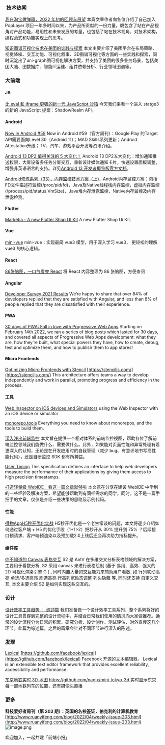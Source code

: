 ###  技术热闻
[我在淘宝做弹窗，2022 年初的回顾与展望](https://mp.weixin.qq.com/s/jvPSFsnqsipEoqvsBKd8qg)
本篇文章作者向各位介绍了自己加入 PopLayer 项目一年多时间以来，为产品所贡献的一份力量，既包含了站在产品视角对产品功能，易用性和未来发展的考量，也包括了站在技术视角，对技术架构，编程范式和功能实现上的思考。

[知识图谱可视化技术在美团的实践与探索](https://mp.weixin.qq.com/s/64XoQ0JIjjuaUtTaL3BzdA)
本文主要介绍了美团平台在布局策略、视觉降噪、交互功能、可视化叙事、3D图谱可视化等方面的一些实践和探索，同时沉淀出了uni-graph图可视化解决方案，并支持了美团的很多业务场景，包括美团大脑、图数据库、智能IT运维、组件依赖分析、行业领域图谱等。

### 大前端
#### JS
[比 eval 和 iframe 更强的新一代 JavaScript 沙箱](https://mp.weixin.qq.com/s/wAI-L3we6uK0HvvPtOcIjg)
今天我们来看一个进入 statge3 的新的 JavaScript 提案：ShadowRealm API。

#### Android
[Now in Android #59](https://medium.com/androiddevelopers/now-in-android-59-f36300ae1e94)
Now in Android #59（官方周刊）：Google Play 的Target API需要面向Level 30（Android 11）；MAD Skills系列更新；Android Attestation升级；TV、汽车、游戏平台开发等资讯介绍。

[Android 13 DP2 值得关注的 5 大变化！](https://mp.weixin.qq.com/s/jEBtLuMLZ6UmydZTw8FcCQ)
Android 13 DP2五大变化：增加通知推送权限，大屏设备多任务分屏交互，重新设计媒体通知卡片，快速设置面板调整，增强非英语语言的支持。详见[Android 13 开发者概览版官方文档](https://developer.android.com/about/versions/13?hl=zh-cn)。

[Android修炼系列（33），内存监控技术方案（上）](https://juejin.cn/post/7080461351474167844)
Android内存监控方案：包括FD文件描述符监控(/proc/pid/fd)，Java及Native线程栈内存监控，虚拟内存监控(/process/pid/status.VmSize)，Java堆内存泄露监控，Native内存监控及内存泄露检测。

#### Flutter
[Marketia - A new Flutter Shop UI Kit](https://flutterawesome.com/marketia-a-new-flutter-shop-ui-kit/)
A new Flutter Shop Ui Kit.

#### Vue
[mini-vue](https://github.com/cuixiaorui/mini-vue)
mini-vue：实现最简 vue3 模型，用于深入学习 vue3， 更轻松的理解 vue3 的核心逻辑。

#### React
[86张脑图，一口气看完 React](https://juejin.cn/post/7085145274200358949)
将 React 内容整理为 86 张脑图，方便查阅

#### Angular
[Developer Survey 2021 Results](https://blog.angular.io/developer-survey-2021-results-38e653cbb36b)
We’re happy to share that over 84% of developers replied that they are satisfied with Angular, and less than 8% of people replied that they are dissatisfied with their experience. 

#### PWA
[30 days of PWA: Fall in love with Progressive Web Apps](https://blogs.windows.com/msedgedev/2022/04/14/30-days-of-pwa-fall-in-love-with-progressive-web-apps/)
Starting on February 14th 2022, we ran a series of blog posts which lasted for 30 days, and covered all aspects of Progressive Web Apps development: what they are, how they’re built, what special powers they have, how to create, debug, test and optimize them, and how to publish them to app stores! [
](https://blogs.windows.com/msedgedev/2022/04/14/30-days-of-pwa-fall-in-love-with-progressive-web-apps/)
#### Micro Frontends
[Optimizing Micro Frontends with Stencil](https://ionicframework.com/blog/optimizing-micro-frontends-with-stencil/)
[https://stenciljs.com/](https://stenciljs.com/)
This architecture offers teams a way to develop independently and work in parallel, promoting progress and efficiency in the process.

#### 工具
[Web Inspector on iOS devices and Simulators](https://bendodson.com/weblog/2022/04/13/web-inspector-on-ios-devices-simulators)
using the Web Inspector with an iOS device or simulator

[monorepo.tools](https://monorepo.tools/)
Everything you need to know about monorepos, and the tools to build them.

[深入浅出前端监控](https://mp.weixin.qq.com/s/9L3ck2DGbSapWatte5i9Mw)
本文旨在提供一个相对体系的前端监控视图，帮助各位了解前端监控领域我们能做什么、需要做什么。此外，如果能对页面性能和异常处理有着更深入的认知，无论是在开发应用时的自我管理（减少 bug、有意识地书写高性能代码），还是自研监控 SDK 都有所裨益。

[User Timing](https://www.w3.org/TR/user-timing/)
This specification defines an interface to help web developers measure the performance of their applications by giving them access to high precision timestamps.

[打造轻量级 WebIDE，看这一篇文章就够啦](https://mp.weixin.qq.com/s/75RPsB6jjOLm-c8TSt_m-Q)
本文意在分享在建设 WebIDE 中学到的一些经验及解决方案，希望能够帮助到有同样需求的同学。同时，这不是一篇手把手的文章，仅仅是介绍一些决策的思路及示例代码。

#### 性能
[得物AppH5秒开优化实战](https://mp.weixin.qq.com/s/23ZFPK4CaCkinwpZ3SG9Rw)
 H5秒开优化是一个老生常谈的问题，本文将逐步介绍如何通过客户端 + H5 的优化手段（1+1>2）把秒开从 30% 提升到 75% ？后续接口预请求、客户端预渲染以及预加载2.0上线后还会再次助力指标提升。

#### 组件库
[你不知道的 Canvas 表格交互](https://mp.weixin.qq.com/s/N5e0yJIaWETjzE1yoqNlyg)
S2 是 AntV 在多维交叉分析表格领域的解决方案，主要用于看数分析, S2 采用 canvas 来进行表格绘制 (基于 易用、高效、强大的 2D 可视化渲染引擎 G ) , 同时内置大量的交互能力来辅助用户看数, 如 行列联动高亮 单选/多选高亮 刷选高亮 行高列宽动态调整 列头隐藏 等, 同时还支持 自定义交互, 本文主要介绍 S2 是如何实现这些交互的。

### 设计
[设计效率工具趋势 ｜ 综述篇](https://mp.weixin.qq.com/s/80D5f0bdcEMcxM9zUms60g)
我们准备做一个设计效率工具系列，整个系列将好的设计工具贯穿到完整的设计流程中，并结合日常我们使用的情况向大家做推荐。通常的设计流程分为日常的积累、研究分析、设计创作、测试评估、对外宣传这几个环节。此篇为综述篇，之后的篇章会针对不同环节进行深入的陈述。

### 发现
[Lexical](https://lexical.dev/)
[https://github.com/facebook/lexical](https://github.com/facebook/lexical)
Facebook 开源的文本编辑器。
Lexical is an extensible text editor framework that provides excellent reliability, accessibility and performance.

[东京地铁实时 3D 地图](https://minitokyo3d.com/)
[https://github.com/nagix/mini-tokyo-3d
](https://github.com/nagix/mini-tokyo-3d)实时显示东京每一部地铁列车的位置，还有摄像头直播

### 更多
**科技爱好者周刊（第 203 期）：英国的名校签证，伯克利的计算机教育**
[http://www.ruanyifeng.com/blog/2022/04/weekly-issue-203.html](http://www.ruanyifeng.com/blog/2022/04/weekly-issue-203.html)
![image.png](https://cdn.nlark.com/yuque/0/2020/png/85771/1605930034828-7fc81343-651f-4a15-8465-eebe5a23cf61.png#crop=0&crop=0&crop=1&crop=1&height=31&id=UcFmc&margin=%5Bobject%20Object%5D&name=image.png&originHeight=90&originWidth=2186&originalType=binary&ratio=1&rotation=0&showTitle=false&size=14325&status=done&style=none&title=&width=746)


欢迎加入，一起共建「前端小报」

